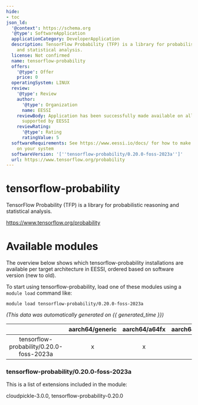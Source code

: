 ```yaml
---
hide:
- toc
json_ld:
  '@context': https://schema.org
  '@type': SoftwareApplication
  applicationCategory: DeveloperApplication
  description: TensorFlow Probability (TFP) is a library for probabilistic reasoning
    and statistical analysis.
  license: Not confirmed
  name: tensorflow-probability
  offers:
    '@type': Offer
    price: 0
  operatingSystem: LINUX
  review:
    '@type': Review
    author:
      '@type': Organization
      name: EESSI
    reviewBody: Application has been successfully made available on all architectures
      supported by EESSI
    reviewRating:
      '@type': Rating
      ratingValue: 5
  softwareRequirements: See https://www.eessi.io/docs/ for how to make EESSI available
    on your system
  softwareVersion: '[''tensorflow-probability/0.20.0-foss-2023a'']'
  url: https://www.tensorflow.org/probability
---
```


tensorflow-probability
======================


TensorFlow Probability (TFP) is a library for probabilistic reasoning and statistical analysis.

https://www.tensorflow.org/probability
# Available modules


The overview below shows which tensorflow-probability installations are available per target architecture in EESSI, ordered based on software version (new to old).

To start using tensorflow-probability, load one of these modules using a `module load` command like:

```shell
module load tensorflow-probability/0.20.0-foss-2023a
```

*(This data was automatically generated on {{ generated_time }})*

| |aarch64/generic|aarch64/a64fx|aarch64/neoverse_n1|aarch64/neoverse_v1|aarch64/nvidia/grace|x86_64/generic|x86_64/amd/zen2|x86_64/amd/zen3|x86_64/amd/zen4|x86_64/intel/cascadelake|x86_64/intel/haswell|x86_64/intel/icelake|x86_64/intel/sapphirerapids|x86_64/intel/skylake_avx512|
| :---: | :---: | :---: | :---: | :---: | :---: | :---: | :---: | :---: | :---: | :---: | :---: | :---: | :---: | :---: |
|tensorflow-probability/0.20.0-foss-2023a|x|x|x|x|x|x|x|x|x|x|x|x|x|x|


### tensorflow-probability/0.20.0-foss-2023a

This is a list of extensions included in the module:

cloudpickle-3.0.0, tensorflow-probability-0.20.0